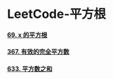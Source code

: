 # LeetCode-平方根

#### [69. x 的平方根](https://leetcode-cn.com/problems/sqrtx/)



#### [367. 有效的完全平方数](https://leetcode-cn.com/problems/valid-perfect-square/)



#### [633. 平方数之和](https://leetcode-cn.com/problems/sum-of-square-numbers/)
